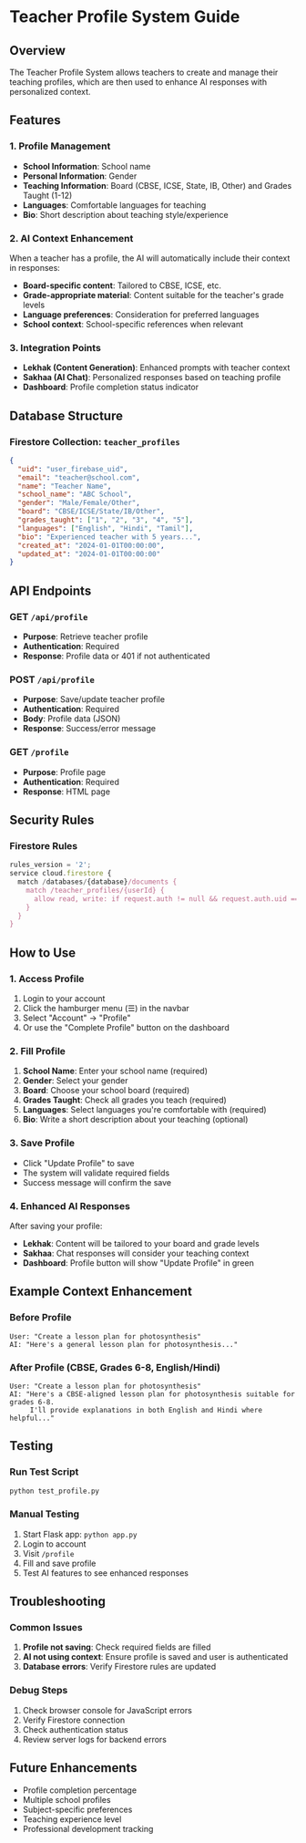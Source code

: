 # Teacher Profile System Guide

## Overview
The Teacher Profile System allows teachers to create and manage their teaching profiles, which are then used to enhance AI responses with personalized context.

## Features

### 1. Profile Management
- **School Information**: School name
- **Personal Information**: Gender
- **Teaching Information**: Board (CBSE, ICSE, State, IB, Other) and Grades Taught (1-12)
- **Languages**: Comfortable languages for teaching
- **Bio**: Short description about teaching style/experience

### 2. AI Context Enhancement
When a teacher has a profile, the AI will automatically include their context in responses:
- **Board-specific content**: Tailored to CBSE, ICSE, etc.
- **Grade-appropriate material**: Content suitable for the teacher's grade levels
- **Language preferences**: Consideration for preferred languages
- **School context**: School-specific references when relevant

### 3. Integration Points
- **Lekhak (Content Generation)**: Enhanced prompts with teacher context
- **Sakhaa (AI Chat)**: Personalized responses based on teaching profile
- **Dashboard**: Profile completion status indicator

## Database Structure

### Firestore Collection: `teacher_profiles`
```json
{
  "uid": "user_firebase_uid",
  "email": "teacher@school.com",
  "name": "Teacher Name",
  "school_name": "ABC School",
  "gender": "Male/Female/Other",
  "board": "CBSE/ICSE/State/IB/Other",
  "grades_taught": ["1", "2", "3", "4", "5"],
  "languages": ["English", "Hindi", "Tamil"],
  "bio": "Experienced teacher with 5 years...",
  "created_at": "2024-01-01T00:00:00",
  "updated_at": "2024-01-01T00:00:00"
}
```

## API Endpoints

### GET `/api/profile`
- **Purpose**: Retrieve teacher profile
- **Authentication**: Required
- **Response**: Profile data or 401 if not authenticated

### POST `/api/profile`
- **Purpose**: Save/update teacher profile
- **Authentication**: Required
- **Body**: Profile data (JSON)
- **Response**: Success/error message

### GET `/profile`
- **Purpose**: Profile page
- **Authentication**: Required
- **Response**: HTML page

## Security Rules

### Firestore Rules
```javascript
rules_version = '2';
service cloud.firestore {
  match /databases/{database}/documents {
    match /teacher_profiles/{userId} {
      allow read, write: if request.auth != null && request.auth.uid == userId;
    }
  }
}
```

## How to Use

### 1. Access Profile
1. Login to your account
2. Click the hamburger menu (☰) in the navbar
3. Select "Account" → "Profile"
4. Or use the "Complete Profile" button on the dashboard

### 2. Fill Profile
1. **School Name**: Enter your school name (required)
2. **Gender**: Select your gender
3. **Board**: Choose your school board (required)
4. **Grades Taught**: Check all grades you teach (required)
5. **Languages**: Select languages you're comfortable with (required)
6. **Bio**: Write a short description about your teaching (optional)

### 3. Save Profile
- Click "Update Profile" to save
- The system will validate required fields
- Success message will confirm the save

### 4. Enhanced AI Responses
After saving your profile:
- **Lekhak**: Content will be tailored to your board and grade levels
- **Sakhaa**: Chat responses will consider your teaching context
- **Dashboard**: Profile button will show "Update Profile" in green

## Example Context Enhancement

### Before Profile
```
User: "Create a lesson plan for photosynthesis"
AI: "Here's a general lesson plan for photosynthesis..."
```

### After Profile (CBSE, Grades 6-8, English/Hindi)
```
User: "Create a lesson plan for photosynthesis"
AI: "Here's a CBSE-aligned lesson plan for photosynthesis suitable for grades 6-8. 
     I'll provide explanations in both English and Hindi where helpful..."
```

## Testing

### Run Test Script
```bash
python test_profile.py
```

### Manual Testing
1. Start Flask app: `python app.py`
2. Login to account
3. Visit `/profile`
4. Fill and save profile
5. Test AI features to see enhanced responses

## Troubleshooting

### Common Issues
1. **Profile not saving**: Check required fields are filled
2. **AI not using context**: Ensure profile is saved and user is authenticated
3. **Database errors**: Verify Firestore rules are updated

### Debug Steps
1. Check browser console for JavaScript errors
2. Verify Firestore connection
3. Check authentication status
4. Review server logs for backend errors

## Future Enhancements
- Profile completion percentage
- Multiple school profiles
- Subject-specific preferences
- Teaching experience level
- Professional development tracking 